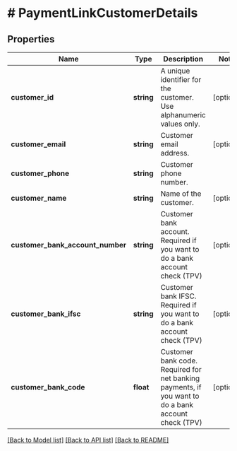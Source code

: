 # # PaymentLinkCustomerDetails

## Properties

Name | Type | Description | Notes
------------ | ------------- | ------------- | -------------
**customer_id** | **string** | A unique identifier for the customer. Use alphanumeric values only. | [optional]
**customer_email** | **string** | Customer email address. | [optional]
**customer_phone** | **string** | Customer phone number. |
**customer_name** | **string** | Name of the customer. | [optional]
**customer_bank_account_number** | **string** | Customer bank account. Required if you want to do a bank account check (TPV) | [optional]
**customer_bank_ifsc** | **string** | Customer bank IFSC. Required if you want to do a bank account check (TPV) | [optional]
**customer_bank_code** | **float** | Customer bank code. Required for net banking payments, if you want to do a bank account check (TPV) | [optional]

[[Back to Model list]](../../README.md#models) [[Back to API list]](../../README.md#endpoints) [[Back to README]](../../README.md)

